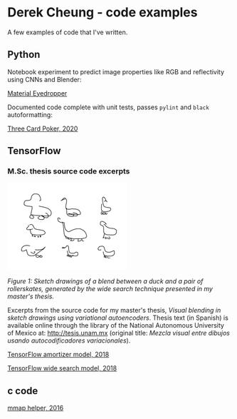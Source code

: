 # Derek Cheung - code examples

A few examples of code that I've written.

## Python

Notebook experiment to predict image properties like RGB and reflectivity using CNNs and
Blender:

[Material Eyedropper](Material_Eyedropper.ipynb)

Documented code complete with unit tests, passes `pylint` and `black` autoformatting:

[Three Card Poker, 2020](three_card_poker.py)

## TensorFlow

### M.Sc. thesis source code excerpts

![sketch drawings of duck-rollerskates](blends.png)

_Figure 1: Sketch drawings of a blend between a duck and a pair of rollerskates, generated
by the wide search technique presented in my master's thesis._

Excerpts from the source code for my master's thesis, _Visual blending in sketch drawings
using variational autoencoders_. Thesis text (in Spanish) is available online through the
library of the National Autonomous University of Mexico at: http://tesis.unam.mx
(original title: _Mezcla visual entre dibujos usando autocodificadores variacionales_).

[TensorFlow amortizer model, 2018](tensorflow_amortizer.py)

[TensorFlow wide search model, 2018](tensorflow_wide_search.py)

## c code
[mmap helper, 2016](mmap.c)
